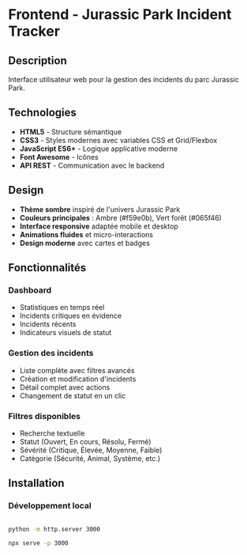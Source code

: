 # Frontend - Jurassic Park Incident Tracker

##  Description
Interface utilisateur web pour la gestion des incidents du parc Jurassic Park.

##   Technologies
- **HTML5** - Structure sémantique
- **CSS3** - Styles modernes avec variables CSS et Grid/Flexbox
- **JavaScript ES6+** - Logique applicative moderne
- **Font Awesome** - Icônes
- **API REST** - Communication avec le backend

##   Design
- **Thème sombre** inspiré de l'univers Jurassic Park
- **Couleurs principales** : Ambre (#f59e0b), Vert forêt (#065f46)
- **Interface responsive** adaptée mobile et desktop
- **Animations fluides** et micro-interactions
- **Design moderne** avec cartes et badges

##   Fonctionnalités

### Dashboard
- Statistiques en temps réel
- Incidents critiques en évidence
- Incidents récents
- Indicateurs visuels de statut

### Gestion des incidents
- Liste complète avec filtres avancés
- Création et modification d'incidents
- Détail complet avec actions
- Changement de statut en un clic

### Filtres disponibles
- Recherche textuelle
- Statut (Ouvert, En cours, Résolu, Fermé)
- Sévérité (Critique, Élevée, Moyenne, Faible)
- Catégorie (Sécurité, Animal, Système, etc.)

##   Installation

### Développement local
```bash

python -m http.server 3000

npx serve -p 3000
